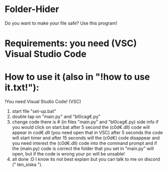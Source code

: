 # Folder-Hider
Do you want to make your file safe? Use this program!
# Requirements: you need (VSC) Visual Studio Code

# How to use it (also in "!how to use it.txt!"):
!You need Visual Studio Code! (VSC)
1. start file "set-up.bat"
2. double tap on "main.py" and "bl0cag€.py"
3. change code there is # (in files "main.py" and "bl0cag€.py)
side info if you would click on start.bat after 5 second the (c0d€.dll) code will appear in cod€.dll (you need open that in VSC) after 5 seconds the code will start timer and after 15 seconds will the (c0d€) code disappear and you need interest the (c0d€.dll) code into the command prompt and if the (main.py) code is correct the folder that you set in "main.py" will open, but if the code is wrong your pc will be unsable!
4. all done :D
I know its not best explain but you can talk to me on discord (" ten_siska ").
